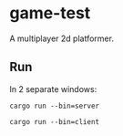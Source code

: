 # game-test

A multiplayer 2d platformer.

## Run

In 2 separate windows:

`cargo run --bin=server`

`cargo run --bin=client`

<!--

## Game ideas

Maplestory + runescape

Maplestory with resources and crafting. 

Skill trees:

- strength
- defense
- mining
- smithing
- cooking
- brewing
- magic
- farming

-->
